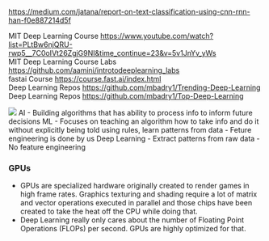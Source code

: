 https://medium.com/jatana/report-on-text-classification-using-cnn-rnn-han-f0e887214d5f </br>

MIT Deep Learning Course https://www.youtube.com/watch?list=PLtBw6njQRU-rwp5__7C0oIVt26ZgjG9NI&time_continue=23&v=5v1JnYv_yWs </br>
MIT Deep Learning Course Labs https://github.com/aamini/introtodeeplearning_labs </br>
fastai Course https://course.fast.ai/index.html </br>
Deep Learning Repos https://github.com/mbadry1/Trending-Deep-Learning </br>
Deep Learning Repos https://github.com/mbadry1/Top-Deep-Learning </br>

![](https://cdn-images-1.medium.com/max/1600/1*apv568PcFVOj-uCgBlXDNA.jpeg)
AI - Building algorithms that has ability to process info to inform future decisions
ML - Focuses on teaching an algorithm how to take info and do it without explicitly being told using rules, learn patterns from data - Feture engineering is done by us
Deep Learning - Extract patterns from raw data - No feature engineering

### GPUs
* GPUs are specialized hardware originally created to render games in high frame rates. Graphics texturing and shading require a lot of matrix and vector operations executed in parallel and those chips have been created to take the heat off the CPU while doing that.
* Deep Learning really only cares about the number of Floating Point Operations (FLOPs) per second. GPUs are highly optimized for that.



